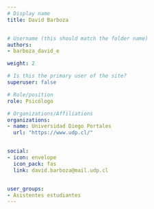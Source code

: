 ```yaml
---
# Display name
title: David Barboza


# Username (this should match the folder name)
authors:
- barboza_david_e

weight: 2 

# Is this the primary user of the site?
superuser: false

# Role/position
role: Psicólogo

# Organizations/Affiliations
organizations:
- name: Universidad Diego Portales
  url: "https://www.udp.cl/"


social:
- icon: envelope
  icon_pack: fas
  link: david.barboza@mail.udp.cl


user_groups:
- Asistentes estudiantes 
---
```



